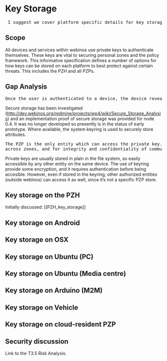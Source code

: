 Key Storage
===========

<pre> I suggest we cover platform specific details for key storage in pzp deployment, no need to keep a separate section </pre>

Scope
-----

All devices and services within webinos use private keys to authenticate themselves. These keys are vital to securing personal zones and the policy framework. This informative specification defines a number of options for how keys can be stored on each platform to best protect against certain threats. This includes the PZH and all PZPs.

Gap Analysis
------------

<pre>
Once the user is authenticated to a device, the device reveals access to the secure storage which keeps the private key in a protected environment.
</pre>

Secure storage has been investigated (http://dev.webinos.org/redmine/projects/wp4/wiki/Secure_Storage_Analysis) and an implementation proof of secure storage was provided for node 0.4. It was no longer developed so presently is in the status of early prototype. Where available, the system keyring is used to securely store attributes.

<pre>
The PZP is the only entity which can access the private key. The PZP uses the private key for mutual authentication within the zone and
across zones, and for integrity and confidentiality of communication between devices.
</pre>

Private keys are usually stored in plain in the file system, so easily accessible by any other entity on the same device. The use of keyring provide some encryption, and it requires authentication before being accesible. However, even if stored in the keyring, other authorized entities (outside webinos) can access it as well, since it’s not a specific PZP store.

Key storage on the PZH
----------------------

Initially discussed: [[PZH_key_storage]]

Key storage on Android
----------------------

Key storage on OSX
------------------

Key storage on Ubuntu (PC)
--------------------------

Key storage on Ubuntu (Media centre)
------------------------------------

Key storage on Arduino (M2M)
----------------------------

Key storage on Vehicle
----------------------

Key storage on cloud-resident PZP
---------------------------------

Security discussion
-------------------

Link to the T3.5 Risk Analysis.

